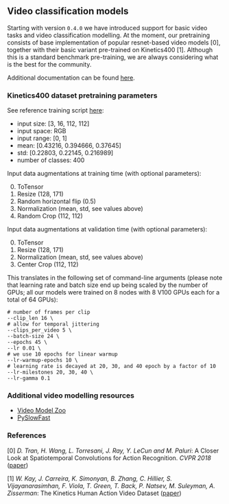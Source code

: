 ## Video classification models

Starting with version `0.4.0` we have introduced support for basic video tasks and video classification modelling.
At the moment, our pretraining consists of base implementation of popular resnet-based video models [0], together with their
basic variant pre-trained on Kinetics400 [1]. Although this is a standard benchmark pre-training, we are always considering what is the best for the community.

Additional documentation can be found [here](https://pytorch.org/docs/stable/torchvision/models.html#video-classification). 

### Kinetics400 dataset pretraining parameters

See reference training script [here](https://github.com/pytorch/vision/blob/master/references/video_classification/train.py):

- input size: [3, 16, 112, 112]
- input space: RGB
- input range: [0, 1]
- mean: [0.43216, 0.394666, 0.37645]
- std: [0.22803, 0.22145, 0.216989]
- number of classes: 400

Input data augmentations at training time (with optional parameters):

0. ToTensor
1. Resize (128, 171)
2. Random horizontal flip (0.5)
3. Normalization (mean, std, see values above)
4. Random Crop (112, 112)

Input data augmentations at validation time (with optional parameters):

0. ToTensor
1. Resize (128, 171)
2. Normalization (mean, std, see values above)
3. Center Crop (112, 112)

This translates in the following set of command-line arguments (please note that learning rate and batch size end up being scaled by the number of GPUs; all our models were trained on 8 nodes with 8 V100 GPUs each for a total of 64 GPUs):
```
# number of frames per clip
--clip_len 16 \ 
# allow for temporal jittering
--clips_per_video 5 \
--batch-size 24 \
--epochs 45 \
--lr 0.01 \
# we use 10 epochs for linear warmup
--lr-warmup-epochs 10 \
# learning rate is decayed at 20, 30, and 40 epoch by a factor of 10
--lr-milestones 20, 30, 40 \
--lr-gamma 0.1 
```

### Additional video modelling resources

- [Video Model Zoo](https://github.com/facebookresearch/VMZ)
- [PySlowFast](https://github.com/facebookresearch/SlowFast)

### References

[0] _D. Tran, H. Wang, L. Torresani, J. Ray, Y. LeCun and M. Paluri_: A Closer Look at Spatiotemporal Convolutions for Action Recognition. _CVPR 2018_ ([paper](https://research.fb.com/wp-content/uploads/2018/04/a-closer-look-at-spatiotemporal-convolutions-for-action-recognition.pdf))

[1] _W. Kay, J. Carreira, K. Simonyan, B. Zhang, C. Hillier, S. Vijayanarasimhan, F. Viola, T. Green, T. Back, P. Natsev, M. Suleyman, A. Zisserman_: The Kinetics Human Action Video Dataset ([paper](https://arxiv.org/abs/1705.06950))